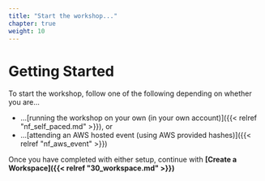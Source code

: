 ```yaml
---
title: "Start the workshop..."
chapter: true
weight: 10
---
```


# Getting Started
To start the workshop, follow one of the following depending on whether you are...

* ...[running the workshop on your own (in your own account)]({{< relref "nf_self_paced.md" >}}), or
* ...[attending an AWS hosted event (using AWS provided hashes)]({{< relref "nf_aws_event" >}})

Once you have completed with either setup, continue with **[Create a Workspace]({{< relref "30_workspace.md" >}})**

